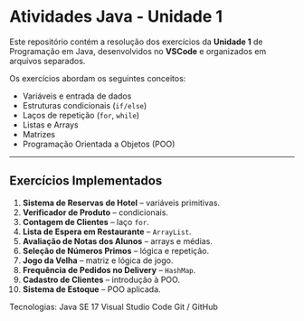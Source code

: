 # Atividades Java - Unidade 1

Este repositório contém a resolução dos exercícios da **Unidade 1** de Programação em Java, desenvolvidos no **VSCode** e organizados em arquivos separados.  

Os exercícios abordam os seguintes conceitos:  
- Variáveis e entrada de dados  
- Estruturas condicionais (`if/else`)  
- Laços de repetição (`for`, `while`)  
- Listas e Arrays  
- Matrizes  
- Programação Orientada a Objetos (POO)  

---

## Exercícios Implementados

1. **Sistema de Reservas de Hotel** – variáveis primitivas.  
2. **Verificador de Produto** – condicionais.  
3. **Contagem de Clientes** – laço `for`.  
4. **Lista de Espera em Restaurante** – `ArrayList`.  
5. **Avaliação de Notas dos Alunos** – arrays e médias.  
6. **Seleção de Números Primos** – lógica e repetição.  
7. **Jogo da Velha** – matriz e lógica de jogo.  
8. **Frequência de Pedidos no Delivery** – `HashMap`.  
9. **Cadastro de Clientes** – introdução à POO.  
10. **Sistema de Estoque** – POO aplicada.  

Tecnologias:
Java SE 17
Visual Studio Code
Git / GitHub
